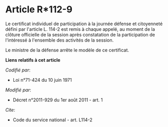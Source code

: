 # Article R*112-9

Le certificat individuel de participation à       la journée défense et citoyenneté défini par l'article L. 114-2 est remis à
chaque appelé, au moment de la clôture officielle de la session après constatation de la participation de l'intéressé à
l'ensemble des activités de la session. 

Le ministre de la défense arrête le modèle de ce certificat.

**Liens relatifs à cet article**

_Codifié par_:

  - Loi n°71-424 du 10 juin 1971

_Modifié par_:

  - Décret n°2011-929 du 1er août 2011 - art. 1

_Cite_:

  - Code du service national - art. L114-2
